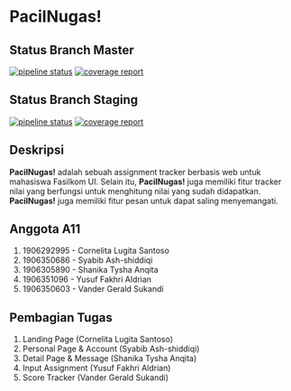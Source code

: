# PacilNugas!

## Status Branch Master
[![pipeline status](https://gitlab.com/a11-pacilnugas/pacilnugas/badges/master/pipeline.svg)](https://gitlab.com/a11-pacilnugas/pacilnugas/-/commits/master)
[![coverage report](https://gitlab.com/a11-pacilnugas/pacilnugas/badges/master/coverage.svg)](https://gitlab.com/a11-pacilnugas/pacilnugas/-/commits/master)

## Status Branch Staging
[![pipeline status](https://gitlab.com/a11-pacilnugas/pacilnugas/badges/staging/pipeline.svg)](https://gitlab.com/a11-pacilnugas/pacilnugas/-/commits/staging)
[![coverage report](https://gitlab.com/a11-pacilnugas/pacilnugas/badges/staging/coverage.svg)](https://gitlab.com/a11-pacilnugas/pacilnugas/-/commits/staging)

## Deskripsi
**PacilNugas!** adalah sebuah assignment tracker berbasis web untuk mahasiswa Fasilkom UI. Selain itu, **PacilNugas!** juga memiliki fitur tracker nilai yang berfungsi untuk menghitung nilai yang sudah didapatkan. **PacilNugas!** juga memiliki fitur pesan untuk dapat saling menyemangati.

## Anggota A11
1. 1906292995 - Cornelita Lugita Santoso
2. 1906350686 - Syabib Ash-shiddiqi 
3. 1906305890 - Shanika Tysha Anqita
4. 1906351096 - Yusuf Fakhri Aldrian
5. 1906350603 - Vander Gerald Sukandi

## Pembagian Tugas
1. Landing Page (Cornelita Lugita Santoso)
2. Personal Page & Account (Syabib Ash-shiddiqi)
3. Detail Page & Message (Shanika Tysha Anqita)
4. Input Assignment (Yusuf Fakhri Aldrian)
5. Score Tracker (Vander Gerald Sukandi)